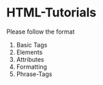 # HTML-Tutorials
Please follow the format

1. Basic Tags
2. Elements
3. Attributes
4. Formatting
5. Phrase-Tags
